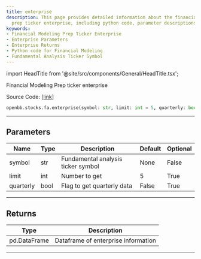```yaml
---
title: enterprise
description: This page provides detailed information about the financial modeling
  prep ticker enterprise, including python code, parameter descriptions, and returns.
keywords:
- Financial Modeling Prep Ticker Enterprise
- Enterprise Parameters
- Enterprise Returns
- Python code for Financial Modeling
- Fundamental Analysis Ticker Symbol
---
```


import HeadTitle from '@site/src/components/General/HeadTitle.tsx';

<HeadTitle title="stocks.fa.enterprise - Reference | OpenBB SDK Docs" />

Financial Modeling Prep ticker enterprise

Source Code: [[link](https://github.com/OpenBB-finance/OpenBB/tree/main/openbb_terminal/stocks/fundamental_analysis/fmp_model.py#L131)]

```python
openbb.stocks.fa.enterprise(symbol: str, limit: int = 5, quarterly: bool = False)
```

---

## Parameters

| Name | Type | Description | Default | Optional |
| ---- | ---- | ----------- | ------- | -------- |
| symbol | str | Fundamental analysis ticker symbol | None | False |
| limit | int | Number to get | 5 | True |
| quarterly | bool | Flag to get quarterly data | False | True |


---

## Returns

| Type | Description |
| ---- | ----------- |
| pd.DataFrame | Dataframe of enterprise information |
---
